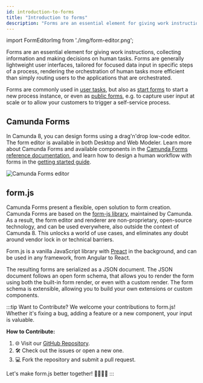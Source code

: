```yaml
---
id: introduction-to-forms
title: "Introduction to forms"
description: "Forms are an essential element for giving work instructions, collecting information and making decisions on human tasks."
---
```


import FormEditorImg from './img/form-editor.png';

Forms are an essential element for giving work instructions, collecting information and making decisions on human tasks. Forms are generally lightweight user interfaces, tailored for focused data input in specific steps of a process, rendering the orchestration of human tasks more efficient than simply routing users to the applications that are orchestrated.

Forms are commonly used in [user tasks](/components/modeler/bpmn/user-tasks/user-tasks.md/#user-task-forms), but also as [start forms](/components/tasklist/userguide/starting-processes.md) to start a new process instance, or even as [public forms](/components/modeler/web-modeler/advanced-modeling/publish-public-processes.md), e.g. to capture user input at scale or to allow your customers to trigger a self-service process.

## Camunda Forms

In Camunda 8, you can design forms using a drag'n'drop low-code editor. The form editor is available in both Desktop and Web Modeler. Learn more about Camunda Forms and available components in the [Camunda Forms reference documentation](/components/modeler/forms/camunda-forms-reference.md), and learn how to design a human workflow with forms in the [getting started guide](/guides/getting-started-orchestrate-human-tasks.md).

<img src={FormEditorImg} alt="Camunda Forms editor" />

## form.js

Camunda Forms present a flexible, open solution to form creation. Camunda Forms are based on the [form-js library](https://github.com/bpmn-io/form-js), maintained by Camunda. As a result, the form editor and renderer are non-proprietary, open-source technology, and can be used everywhere, also outside the context of Camunda 8. This unlocks a world of use cases, and eliminates any doubt around vendor lock in or technical barriers.

Form.js is a vanilla JavaScript library with [Preact](https://preactjs.com/) in the background, and can be used in any framework, from Angular to React.

The resulting forms are serialized as a JSON document. The JSON document follows an open form schema, that allows you to render the form using both the built-in form render, or even with a custom render. The form schema is extensible, allowing you to build your own extensions or custom components.

<!-- TODO link to dedicated form.js page -->

:::tip Want to Contribute?
We welcome your contributions to form.js! Whether it's fixing a bug, adding a feature or a new component, your input is valuable.

**How to Contribute:**
1. 🌐 Visit our [GitHub Repository](https://github.com/bpmn-io/form-js).
2. 🛠️ Check out the issues or open a new one.
3. 💻 Fork the repository and submit a pull request.

Let's make form.js better together! 👩‍💻👨‍💻
:::
